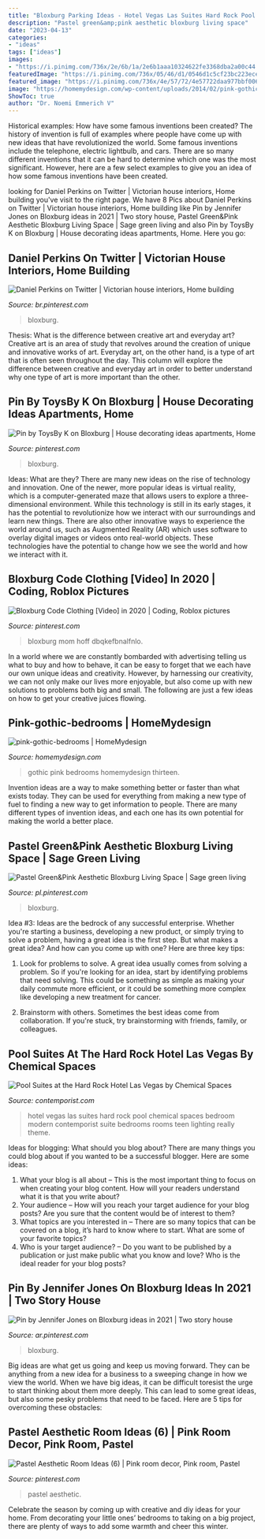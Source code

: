 ```yaml
---
title: "Bloxburg Parking Ideas - Hotel Vegas Las Suites Hard Rock Pool Chemical Spaces Bedroom Modern Contemporist Suite Bedrooms Rooms Teen Lighting Really Theme"
description: "Pastel green&amp;pink aesthetic bloxburg living space"
date: "2023-04-13"
categories:
- "ideas"
tags: ["ideas"]
images:
- "https://i.pinimg.com/736x/2e/6b/1a/2e6b1aaa10324622fe3368dba2a00c44.jpg"
featuredImage: "https://i.pinimg.com/736x/05/46/d1/0546d1c5cf23bc223ece6ce1b5a629e9.jpg"
featured_image: "https://i.pinimg.com/736x/4e/57/72/4e57722daa977bbf0069aba3d5077a4a.jpg"
image: "https://homemydesign.com/wp-content/uploads/2014/02/pink-gothic-bedrooms.jpg"
ShowToc: true
author: "Dr. Noemi Emmerich V"
---
```



Historical examples: How have some famous inventions been created?
The history of invention is full of examples where people have come up with new ideas that have revolutionized the world. Some famous inventions include the telephone, electric lightbulb, and cars. There are so many different inventions that it can be hard to determine which one was the most significant. However, here are a few select examples to give you an idea of how some famous inventions have been created.

	

		
looking for Daniel Perkins on Twitter | Victorian house interiors, Home building you've visit to the right page. We have 8 Pics about Daniel Perkins on Twitter | Victorian house interiors, Home building like Pin by Jennifer Jones on Bloxburg ideas in 2021 | Two story house, Pastel Green&amp;Pink Aesthetic Bloxburg Living Space | Sage green living and also Pin by ToysBy K on Bloxburg | House decorating ideas apartments, Home. Here you go:
		
    
## Daniel Perkins On Twitter | Victorian House Interiors, Home Building

<img loading=lazy src="https://i.pinimg.com/736x/4e/57/72/4e57722daa977bbf0069aba3d5077a4a.jpg" onerror="this.onerror=null;this.src='https://tse2.mm.bing.net/th?id=OIP.8FNcS2osq8uoEDFCLX6kcgHaH6&amp;pid=15.1';" alt="Daniel Perkins on Twitter | Victorian house interiors, Home building">

_Source: br.pinterest.com_

>bloxburg. 

	

Thesis: What is the difference between creative art and everyday art?
Creative art is an area of study that revolves around the creation of unique and innovative works of art. Everyday art, on the other hand, is a type of art that is often seen throughout the day. This column will explore the difference between creative and everyday art in order to better understand why one type of art is more important than the other.

    
## Pin By ToysBy K On Bloxburg | House Decorating Ideas Apartments, Home

<img loading=lazy src="https://i.pinimg.com/736x/2e/6b/1a/2e6b1aaa10324622fe3368dba2a00c44.jpg" onerror="this.onerror=null;this.src='https://tse4.mm.bing.net/th?id=OIP.jqQzDTmZlJKJ1jjPHt_xAQHaD3&amp;pid=15.1';" alt="Pin by ToysBy K on Bloxburg | House decorating ideas apartments, Home">

_Source: pinterest.com_

>bloxburg. 

	

Ideas: What are they?
There are many new ideas on the rise of technology and innovation. One of the newer, more popular ideas is virtual reality, which is a computer-generated maze that allows users to explore a three-dimensional environment. While this technology is still in its early stages, it has the potential to revolutionize how we interact with our surroundings and learn new things. There are also other innovative ways to experience the world around us, such as Augmented Reality (AR) which uses software to overlay digital images or videos onto real-world objects. These technologies have the potential to change how we see the world and how we interact with it.

    
## Bloxburg Code Clothing [Video] In 2020 | Coding, Roblox Pictures

<img loading=lazy src="https://i.pinimg.com/736x/05/46/d1/0546d1c5cf23bc223ece6ce1b5a629e9.jpg" onerror="this.onerror=null;this.src='https://tse3.mm.bing.net/th?id=OIP.F2G7IZtumjBxlALXILwWigHaNK&amp;pid=15.1';" alt="Bloxburg Code Clothing [Video] in 2020 | Coding, Roblox pictures">

_Source: pinterest.com_

>bloxburg mom hoff dbqkefbnalfnlo. 

	

In a world where we are constantly bombarded with advertising telling us what to buy and how to behave, it can be easy to forget that we each have our own unique ideas and creativity. However, by harnessing our creativity, we can not only make our lives more enjoyable, but also come up with new solutions to problems both big and small. The following are just a few ideas on how to get your creative juices flowing.

    
## Pink-gothic-bedrooms | HomeMydesign

<img loading=lazy src="https://homemydesign.com/wp-content/uploads/2014/02/pink-gothic-bedrooms.jpg" onerror="this.onerror=null;this.src='https://tse4.mm.bing.net/th?id=OIP.7J8XITEZeI_UKwAV2o8sfgHaJa&amp;pid=15.1';" alt="pink-gothic-bedrooms | HomeMydesign">

_Source: homemydesign.com_

>gothic pink bedrooms homemydesign thirteen. 

	

Invention ideas are a way to make something better or faster than what exists today. They can be used for everything from making a new type of fuel to finding a new way to get information to people. There are many different types of invention ideas, and each one has its own potential for making the world a better place.

    
## Pastel Green&amp;Pink Aesthetic Bloxburg Living Space | Sage Green Living

<img loading=lazy src="https://i.pinimg.com/736x/e6/48/40/e648406853121190731a12e1c8bf47b0.jpg" onerror="this.onerror=null;this.src='https://tse2.mm.bing.net/th?id=OIP.B2GFTORUPvMMs3p2Al3fNwHaFe&amp;pid=15.1';" alt="Pastel Green&amp;Pink Aesthetic Bloxburg Living Space | Sage green living">

_Source: pl.pinterest.com_

>bloxburg. 

	

Idea #3:
Ideas are the bedrock of any successful enterprise. Whether you're starting a business, developing a new product, or simply trying to solve a problem, having a great idea is the first step.
But what makes a great idea? And how can you come up with one? Here are three key tips:

1. Look for problems to solve. A great idea usually comes from solving a problem. So if you're looking for an idea, start by identifying problems that need solving. This could be something as simple as making your daily commute more efficient, or it could be something more complex like developing a new treatment for cancer.

2. Brainstorm with others. Sometimes the best ideas come from collaboration. If you're stuck, try brainstorming with friends, family, or colleagues.

    
## Pool Suites At The Hard Rock Hotel Las Vegas By Chemical Spaces

<img loading=lazy src="http://www.contemporist.com/photos/hr_231109_02.jpg" onerror="this.onerror=null;this.src='https://tse2.mm.bing.net/th?id=OIP.2t2LmkPZUqXXn5uXeeuSxgHaE8&amp;pid=15.1';" alt="Pool Suites at the Hard Rock Hotel Las Vegas by Chemical Spaces">

_Source: contemporist.com_

>hotel vegas las suites hard rock pool chemical spaces bedroom modern contemporist suite bedrooms rooms teen lighting really theme. 

	

Ideas for blogging: What should you blog about?
There are many things you could blog about if you wanted to be a successful blogger. Here are some ideas: 
1) What your blog is all about – This is the most important thing to focus on when creating your blog content. How will your readers understand what it is that you write about? 
2) Your audience – How will you reach your target audience for your blog posts? Are you sure that the content would be of interest to them? 
3) What topics are you interested in – There are so many topics that can be covered on a blog, it’s hard to know where to start. What are some of your favorite topics? 
4) Who is your target audience? – Do you want to be published by a publication or just make public what you know and love? Who is the ideal reader for your blog posts?

    
## Pin By Jennifer Jones On Bloxburg Ideas In 2021 | Two Story House

<img loading=lazy src="https://i.pinimg.com/736x/d5/8d/9b/d58d9bac85066f1d88e6a9c60f289976.jpg" onerror="this.onerror=null;this.src='https://tse3.mm.bing.net/th?id=OIP.82D-6_P4Cd5LlXcSIhOMIAHaEd&amp;pid=15.1';" alt="Pin by Jennifer Jones on Bloxburg ideas in 2021 | Two story house">

_Source: ar.pinterest.com_

>bloxburg. 

	

Big ideas are what get us going and keep us moving forward. They can be anything from a new idea for a business to a sweeping change in how we view the world. When we have big ideas, it can be difficult toresist the urge to start thinking about them more deeply. This can lead to some great ideas, but also some pesky problems that need to be faced. Here are 5 tips for overcoming these obstacles: 

    
## Pastel Aesthetic Room Ideas (6) | Pink Room Decor, Pink Room, Pastel

<img loading=lazy src="https://i.pinimg.com/736x/f5/38/fc/f538fc439c6463eb23298240d01d6251.jpg" onerror="this.onerror=null;this.src='https://tse1.mm.bing.net/th?id=OIP.DGruyBopwg1atuJd-UPZ4wHaLH&amp;pid=15.1';" alt="Pastel Aesthetic Room Ideas (6) | Pink room decor, Pink room, Pastel">

_Source: pinterest.com_

>pastel aesthetic. 

	

Celebrate the season by coming up with creative and diy ideas for your home. From decorating your little ones’ bedrooms to taking on a big project, there are plenty of ways to add some warmth and cheer this winter.

